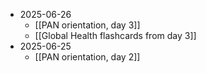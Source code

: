 - 2025-06-26
	- [[PAN orientation, day 3]]
	- [[Global Health flashcards from day 3]]
- 2025-06-25
	- [[PAN orientation, day 2]]
